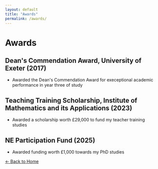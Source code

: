 ```yaml
---
layout: default
title: "Awards"
permalink: /awards/
---
```


# Awards

## Dean's Commendation Award, University of Exeter (2017)

* Awarded the Dean's Commendation Award for execeptional academic performance in year three of study

## Teaching Training Scholarship, Institute of Mathematics and its Applications (2023)

* Awarded a scholarship worth £29,000 to fund my teacher training studies

## NE Participation Fund (2025)

* Awarded funding worth £1,000 towards my PhD studies

[← Back to Home](/) 
